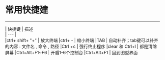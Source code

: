 # 常用快捷建 
---
| 快捷键 | 描述   
| --- |   
|ctrl+ shift+ "+"  |  放大终端
|ctrl+ -  |     缩小终端
|TAB      |    自动补齐；tab键可以补齐的内容  : 文件名 , 命令 , 路径
|Ctrl +c    |  强行终止程序
|clear 和 Ctrl+l  |        都是清除屏幕
|Ctrl+Alt+F1~F6   |   开启1-6个控制台
|Ctrl+Alt+F1      |     回到图型界面
